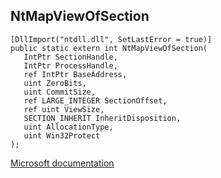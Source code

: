 ## NtMapViewOfSection

```
[DllImport("ntdll.dll", SetLastError = true)]
public static extern int NtMapViewOfSection(
   IntPtr SectionHandle,
   IntPtr ProcessHandle,
   ref IntPtr BaseAddress,
   uint ZeroBits,
   uint CommitSize,
   ref LARGE_INTEGER SectionOffset,
   ref uint ViewSize,
   SECTION_INHERIT InheritDisposition,
   uint AllocationType,
   uint Win32Protect
);
```

[Microsoft documentation](TODO)
